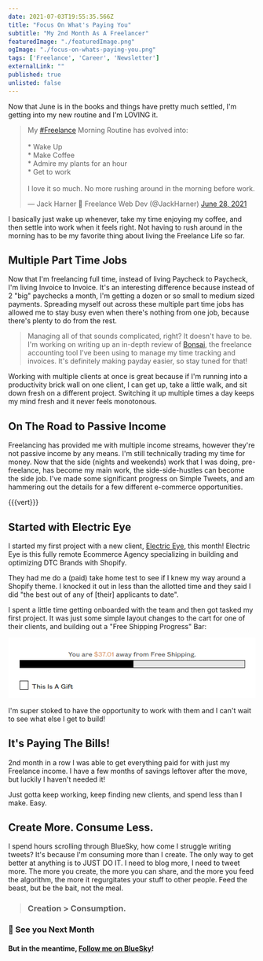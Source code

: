 ```yaml
---
date: 2021-07-03T19:55:35.566Z
title: "Focus On What's Paying You" 
subtitle: "My 2nd Month As A Freelancer"
featuredImage: "./featuredImage.png"
ogImage: "./focus-on-whats-paying-you.png"
tags: ['Freelance', 'Career', 'Newsletter']
externalLink: ""
published: true
unlisted: false
---
```


Now that June is in the books and things have pretty much settled, I'm getting into my new routine and I'm LOVING it. 

<blockquote class="twitter-tweet"><p lang="en" dir="ltr">My <a href="https://twitter.com/hashtag/Freelance?src=hash&amp;ref_src=twsrc%5Etfw">#Freelance</a> Morning Routine has evolved into: <br /><br />* Wake Up<br />* Make Coffee<br />* Admire my plants for an hour<br />* Get to work<br /><br />I love it so much. No more rushing around in the morning before work.</p>&mdash; Jack Harner 🚀 Freelance Web Dev (@JackHarner) <a href="https://twitter.com/JackHarner/status/1409582871757479939?ref_src=twsrc%5Etfw">June 28, 2021</a></blockquote>

I basically just wake up whenever, take my time enjoying my coffee, and then settle into work when it feels right. Not having to rush around in the morning has to be my favorite thing about living the Freelance Life so far.

## Multiple Part Time Jobs

Now that I'm freelancing full time, instead of living Paycheck to Paycheck, I'm living Invoice to Invoice. It's an interesting difference because instead of 2 "big" paychecks a month, I'm getting a dozen or so small to medium sized payments. Spreading myself out across these multiple part time jobs has allowed me to stay busy even when there's nothing from one job, because there's plenty to do from the rest.

> Managing all of that sounds complicated, right? It doesn't have to be. I'm working on writing up an in-depth review of [Bonsai](https://bonsai.jackharner.com), the freelance accounting tool I've been using to manage my time tracking and invoices. It's definitely making payday easier, so stay tuned for that! 

Working with multiple clients at once is great because if I'm running into a productivity brick wall on one client, I can get up, take a little walk, and sit down fresh on a different project. Switching it up multiple times a day keeps my mind fresh and it never feels monotonous.

## On The Road to Passive Income

Freelancing has provided me with multiple income streams, however they're not passive income by any means. I'm still technically trading my time for money. Now that the side (nights and weekends) work that I was doing, pre-freelance, has become my main work, the side-side-hustles can become the side job. I've made some significant progress on Simple Tweets, and am hammering out the details for a few different e-commerce opportunities.

{{{vert}}}

## Started with Electric Eye

I started my first project with a new client, [Electric Eye](https://electriceye.io/), this month! Electric Eye is this fully remote Ecommerce Agency specializing in building and optimizing DTC Brands with Shopify.

They had me do a (paid) take home test to see if I knew my way around a Shopify theme. I knocked it out in less than the allotted time and they said I did "the best out of any of [their] applicants to date". 

I spent a little time getting onboarded with the team and then got tasked my first project. It was just some simple layout changes to the cart for one of their clients, and building out a "Free Shipping Progress" Bar: 

![Free Shipping Progress Bar](./ee-shipping-bar.png)

I'm super stoked to have the opportunity to work with them and I can't wait to see what else I get to build!


## It's Paying The Bills!

2nd month in a row I was able to get everything paid for with just my Freelance income. I have a few months of savings leftover after the move, but luckily I haven't needed it!

Just gotta keep working, keep finding new clients, and spend less than I make. Easy.

## Create More. Consume Less.

I spend hours scrolling through BlueSky, how come I struggle writing tweets? It's because I'm consuming more than I create. The only way to get better at anything is to JUST DO IT. I need to blog more, I need to tweet more. The more you create, the more you can share, and the more you feed the algorithm, the more it regurgitates your stuff to other people. Feed the beast, but be the bait, not the meal.

> ### Creation > Consumption.

### 👋 See you Next Month

#### But in the meantime, [Follow me on BlueSky](https://www.twitter.com/jackharner)!
